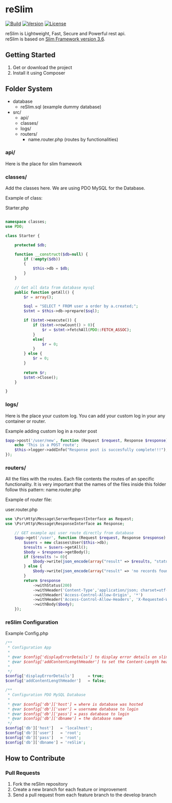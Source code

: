 reSlim
=======
[![Build](https://img.shields.io/badge/build-passing-brightgreen.svg)](https://github.com/aalfiann/reSlim)
[![Version](https://img.shields.io/badge/version-1.0.0-red.svg)](https://github.com/aalfiann/reSlim)
[![License](https://img.shields.io/badge/license-MIT-blue.svg)](https://github.com/aalfiann/reSlim/blob/master/license.md)

reSlim is Lightweight, Fast, Secure and Powerful rest api.<br>
reSlim is based on [Slim Framework version 3.6](http://www.slimframework.com/).<br>


Getting Started
---------------
1. Get or download the project
2. Install it using Composer

Folder System
---------------
* database
    * reSlim.sql (example dummy database)
* src/
    * api/
    * classes/
    * logs/
    * routers/
	    * name.router.php (routes by functionalities)

### api/

Here is the place for slim framework

### classes/

Add the classes here.
We are using PDO MySQL for the Database.

Example of class:

Starter.php

```php

namespace classes;
use PDO;

class Starter {

	protected $db;

	function __construct($db=null) {
		if (!empty($db)) 
        {
            $this->db = $db;
        }
	}
	
	// Get all data from database mysql
	public function getAll() {
		$r = array();		

		$sql = "SELECT * FROM user a order by a.created;";
		$stmt = $this->db->prepare($sql);		

		if ($stmt->execute()) {	
            if ($stmt->rowCount() > 0){
                $r = $stmt->fetchAll(PDO::FETCH_ASSOC);
            }
            else{
                $r = 0;
            }          	   	
		} else {
			$r = 0;
		}		
        
		return $r;
        $stmt->Close();
	}

}
```

### logs/

Here is the place your custom log.
You can add your custom log in your any container or router.

Example adding custom log in a router post
```php
$app->post('/user/new', function (Request $request, Response $response) {
    echo 'This is a POST route';
    $this->logger->addInfo("Response post is succesfully complete!!!");
});
```

### routers/

All the files with the routes. Each file contents the routes of an specific functionality.
It is very important that the names of the files inside this folder follow this pattern: name.router.php

Example of router file:

user.router.php

```php
use \Psr\Http\Message\ServerRequestInterface as Request;
use \Psr\Http\Message\ResponseInterface as Response;

    // GET example api user route directly from database
    $app->get('/user', function (Request $request, Response $response) {
        $users = new classes\User($this->db);
        $results = $users->getAll();
        $body = $response->getBody();
        if ($results != 0){
            $body->write(json_encode(array("result" => $results, "status" => "success", "code" => $response->getStatusCode()), JSON_PRETTY_PRINT));
        } else {
            $body->write(json_encode(array("result" => 'no records found!', "status" => "success", "code" => $response->getStatusCode()), JSON_PRETTY_PRINT));
        }
        return $response
            ->withStatus(200)
            ->withHeader('Content-Type','application/json; charset=utf-8')
            ->withHeader('Access-Control-Allow-Origin', '*')
            ->withHeader('Access-Control-Allow-Headers', 'X-Requested-With, Content-Type, Accept, Origin, Authorization')
            ->withBody($body);
    });
```

### reSlim Configuration

Example Config.php
```php
/** 
 * Configuration App
 *
 * @var $config['displayErrorDetails'] to display error details on slim
 * @var $config['addContentLengthHeader'] to set the Content-Length header which makes Slim behave more predictably
 * 
 */
$config['displayErrorDetails']      = true;
$config['addContentLengthHeader']   = false;

/** 
 * Configuration PDO MySQL Database
 *
 * @var $config['db']['host'] = where is database was hosted
 * @var $config['db']['user'] = username database to login
 * @var $config['db']['pass'] = pass database to login
 * @var $config['db']['dbname'] = the database name
 */
$config['db']['host']   = 'localhost';
$config['db']['user']   = 'root';
$config['db']['pass']   = 'root';
$config['db']['dbname'] = 'reSlim';
```

How to Contribute
-----------------
### Pull Requests

1. Fork the reSlim repository
2. Create a new branch for each feature or improvement
3. Send a pull request from each feature branch to the develop branch